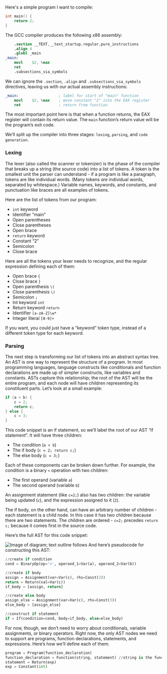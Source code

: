 
Here's a simple program I want to compile:
```c
int main() {
	return 2;
}
```

The GCC compiler produces the following x86 assembly:
```s
    .section __TEXT,__text_startup,regular,pure_instructions
    .align 4
    .globl _main
_main:
    movl    $2, %eax
    ret
    .subsections_via_symbols
```

We can ignore the `.section`, `.align` and `.subsections_via_symbols` directives, leaving us with our actual assembly instructions:
```s
_main:                  ; label for start of "main" function
    movl    $2, %eax    ; move constant "2" into the EAX register
    ret                 ; return from function
```

The most important point here is that when a function returns, the EAX register will contain its return value. The `main` function’s return value will be the program’s exit code.

We’ll split up the compiler into three stages: `lexing`, `parsing`, and `code generation`.

### Lexing

The lexer (also called the scanner or tokenizer) is the phase of the compiler that breaks up a string (the source code) into a list of tokens. A token is the smallest unit the parser can understand - if a program is like a paragraph, tokens are like individual words. (Many tokens _are_ individual words, separated by whitespace.) Variable names, keywords, and constants, and punctuation like braces are all examples of tokens.

Here are the list of tokens from our program:
- `int` keyword
- Identifier “main”
- Open parentheses
- Close parentheses
- Open brace
- `return` keyword
- Constant “2”
- Semicolon
- Close brace

Here are all the tokens your lexer needs to recognize, and the regular expression defining each of them:

- Open brace `{`
- Close brace `}`
- Open parenthesis `\(`
- Close parenthesis `\)`
- Semicolon `;`
- Int keyword `int`
- Return keyword `return`
- Identifier `[a-zA-Z]\w*`
- Integer literal `[0-9]+`

If you want, you could just have a “keyword” token type, instead of a different token type for each keyword.

### Parsing

The next step is transforming our list of tokens into an abstract syntax tree. An AST is one way to represent the structure of a program. In most programming languages, language constructs like conditionals and function declarations are made up of simpler constructs, like variables and constants. ASTs capture this relationship; the root of the AST will be the entire program, and each node will have children representing its constituent parts. Let’s look at a small example:

```c
if (a < b) {
    c = 2;
    return c;
} else {
    c = 3;
}
```

This code snippet is an if statement, so we’ll label the root of our AST “if statement”. It will have three children:

- The condition (`a < b`)
- The if body (`c = 2; return c;`)
- The else body (`c = 3;`)

Each of these components can be broken down further. For example, the condition is a binary `<` operation with two children:

- The first operand (variable `a`)
- The second operand (variable `b`)

An assignment statement (like `c=2;`) also has two children: the variable being updated (`c`), and the expression assigned to it (`2`).

The if body, on the other hand, can have an arbitrary number of children - each statement is a child node. In this case it has two children because there are two statements. The children are ordered - `c=2;` precedes `return c;` because it comes first in the source code.

Here’s the full AST for this code snippet:

![Image of diagram; text outline follows](https://norasandler.com/assets/AST.svg)
And here’s pseudocode for constructing this AST:

```python
//create if condition
cond = BinaryOp(op='>', operand_1=Var(a), operand_2=Var(b))

//create if body
assign = Assignment(var=Var(c), rhs=Const(2))
return = Return(val=Var(c))
if_body = [assign, return]

//create else body
assign_else = Assignment(var=Var(c), rhs=Const(3))
else_body = [assign_else]

//construct if statement
if = If(condition=cond, body=if_body, else=else_body)
```

For now, though, we don’t need to worry about conditionals, variable assignments, or binary operators. Right now, the only AST nodes we need to support are programs, function declarations, statements, and expressions. Here’s how we’ll define each of them:

```python
program = Program(function_declaration)
function_declaration = Function(string, statement) //string is the function name
statement = Return(exp)
exp = Constant(int) 
```

